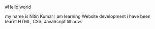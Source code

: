 #Hello world


my name is Nitin Kumar
I am learning Website development
i have been learnt HTML, CSS, JavaScript till now.
